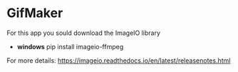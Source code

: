 # GifMaker

For this app you sould download the ImageIO library
- **windows**
pip install imageio-ffmpeg

For more details:
https://imageio.readthedocs.io/en/latest/releasenotes.html
